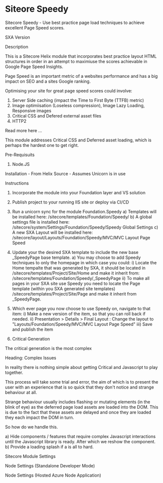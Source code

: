 # Siteore Speedy
Sitecore Speedy - Use best practice page load techniques to achieve excellent Page Speed scores.

SXA Version

Description

This is a Sitecore Helix module that incorporates best practice layout HTML structures in order in an attempt to maximiuse the scores achievable in Google Page Speed Insights.

Page Speed is an important metric of a websites performance and has a big impact on SEO and a sites Google ranking. 

Optimising your site for great page speed scores could involve:

1) Server Side caching  (impact the Time to First Byte (TTFB) metric)
2) Image optimiisation (Loseless compression), Image Lazy Loading, Responsive images
3) Critical CSS and Defered external asset files
4) HTTP2

Read more here ...

This module addresses Critical CSS and Deferred asset loading, which is perhaps the hardest one to get right. 

Pre-Requisuits 
1) Node.JS

Installation - From Helix Source - Assumes Unicorn is in use

Instructions
1) Incorporate the module into your Foundation layer and VS solution
2) Publish project to your running IIS site or deploy via CI/CD
3) Run a unicorn sync for the module Foundation.Speedy
	a) Templates will be installed here: /sitecore/templates/Foundation/Speedy/
	b) A global settings file is installed here:  /sitecore/system/Settings/Foundation/Speedy/Speedy Global Settings
	c) A new SXA Layout will be installed here: /sitecore/layout/Layouts/Foundation/Speedy/MVC/MVC Layout Page Speed
4) Update your the desired SXA template to include the new base _SpeedyPage base template.
   a) You may choose to add Speedy techniques to only the homepage in which case you could:
		i) Locate the Home tempalte that was generated by SXA, it should be located in /sitecore/templates/Project/Site/Home and make it inherit from:  /sitecore/templates/Foundation/Speedy/_SpeedyPage
		ii) To make all pages in your SXA site use Speedy you need to locate the Page template (within you SXA generated site templates) /sitecore/templates/Project/Site/Page and make it inherit from _SpeedyPage. 

5) Which ever page you now choose to use Speedy on, navigate to that item:
   i) Make a new version of the item, so that you can roll back if needed.
   ii) Presentation > Details > Final Layout :  Change the layout to "Layouts/Foundation/Speedy/MVC/MVC Layout Page Speed"
   iii) Save and publish the item

6) Critical Generation 

The critical generation is the most complex 



Heading: Complex Issues

In reality there is nothing simple about getting Critical and Javascript to play together. 

This process will take some trial and error, the aim of which is to present the user with an experience that is so quick that they don't notice and strange behaviour at all.

Strange behaviour usually includes flashing or mutating elements (in the blink of eye) as the deferred page load assets are loaded into the DOM.  This is due to the fact 
that these assets are delayed and once they are loaded they each impact the DOM in turn.

So how do we handle this.

a) Hide components / features that require complex Javascript interactions until the Javascript library is ready.  After which we reshow the component. 
b) Provide a loading splash if a is all to hard. 

Sitecore Module Settings


Node Settings  (Standalone Developer Mode)


Node Settings (Hosted Azure Node Application)







